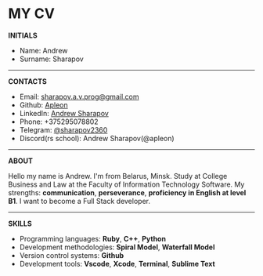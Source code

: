 # MY CV
**INITIALS**

* Name: Andrew
* Surname: Sharapov
***
**CONTACTS**

* Email: <sharapov.a.v.prog@gmail.com>
* Github: [Apleon](https://github.com/Apleon)
* LinkedIn: [Andrew Sharapov](https://www.linkedin.com/in/andrew-sharapov-a05aa3225)
* Phone: +375295078802
* Telegram: [@sharapov2360](https://t.me/sharapov2360)
* Discord(rs school): Andrew Sharapov(@apleon)
***
**ABOUT**

Hello my name is Andrew. I'm from Belarus, Minsk. Study at College Business and Law at the Faculty of Information Technology Software. My strengths: **communication**, **perseverance**, **proficiency in English at level B1**. I want to become a Full Stack developer.
***
**SKILLS**

* Programming languages: **Ruby**, **C++**, **Python**
* Development methodologies: **Spiral Model**, **Waterfall Model**
* Version control systems: **Github**
* Development tools: **Vscode**, **Xcode**, **Terminal**, **Sublime Text**

    